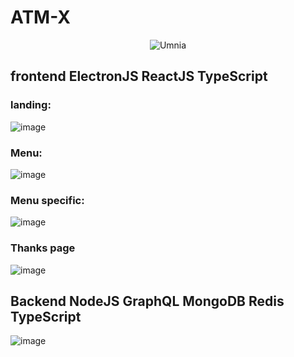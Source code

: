 # ATM-X

<p align="center">
  <img src="https://encrypted-tbn0.gstatic.com/images?q=tbn:ANd9GcTtt3N9gu6Suj0ctGL-YWAt38i03gjTYtMtlE5WPENpEb1OitR12XcmWkC6sv8JkzvBJg&usqp=CAU" alt="Umnia"/>
</p>

## frontend ElectronJS ReactJS TypeScript

### landing:

![image](https://user-images.githubusercontent.com/77829205/164158136-f9a3ca0b-fcd8-48c6-b950-4d7c61048d0c.png)

### Menu:

![image](https://user-images.githubusercontent.com/77829205/164158208-6ccc093a-5dec-4809-9b34-52a1ce17d430.png)

### Menu specific:

![image](https://user-images.githubusercontent.com/77829205/164158254-c8a43df4-07be-4938-9aa1-f84bb7304be6.png)

### Thanks page

![image](https://user-images.githubusercontent.com/77829205/164158345-a1bcf819-5ff0-416e-9798-9cad54643d0b.png)


## Backend NodeJS GraphQL MongoDB Redis TypeScript

![image](https://user-images.githubusercontent.com/77829205/164158646-d673093a-6dd7-47df-a018-d4eb2a6a7b1f.png)
